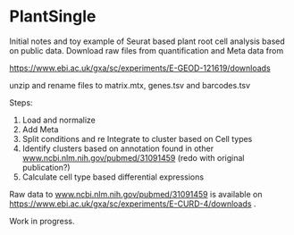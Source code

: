 # PlantSingle

Initial notes and toy example of Seurat based plant root cell analysis based on public data.
Download raw files from quantification and Meta data from

https://www.ebi.ac.uk/gxa/sc/experiments/E-GEOD-121619/downloads

unzip and rename files to matrix.mtx, genes.tsv and barcodes.tsv

Steps:
1. Load and normalize 
2. Add Meta
3. Split conditions and re Integrate to cluster based on Cell types 
4. Identify clusters based on annotation found in other www.ncbi.nlm.nih.gov/pubmed/31091459 (redo with original publication?)
5. Calculate cell type based differential expressions  


Raw data to www.ncbi.nlm.nih.gov/pubmed/31091459 is available on https://www.ebi.ac.uk/gxa/sc/experiments/E-CURD-4/downloads .


Work in progress. 

